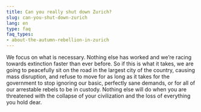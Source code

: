 ```yaml
---
title: Can you really shut down Zurich?
slug: can-you-shut-down-zurich
lang: en
type: faq
faq_types:
- about-the-autumn-rebellion-in-zurich
---
```


We focus on what is necessary. Nothing else has worked and we’re racing towards extinction faster than ever before. So if this is what it takes, we are going to peacefully sit on the road in the largest city of the country, causing mass disruption, and refuse to move for as long as it takes for the government to stop ignoring our basic, perfectly sane demands, or for all of our arrestable rebels to be in custody. Nothing else will do when you are threatened with the collapse of your civilization and the loss of everything you hold dear.
